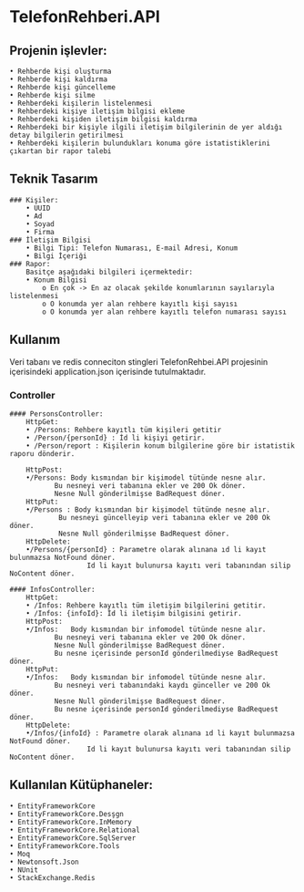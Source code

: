 # TelefonRehberi.API

## Projenin işlevler: <br/>
	• Rehberde kişi oluşturma
	• Rehberde kişi kaldırma 
	• Rehberde kişi güncelleme
	• Rehberde kişi silme 
	• Rehberdeki kişilerin listelenmesi 
	• Rehberdeki kişiye iletişim bilgisi ekleme 
	• Rehberdeki kişiden iletişim bilgisi kaldırma 
	• Rehberdeki bir kişiyle ilgili iletişim bilgilerinin de yer aldığı detay bilgilerin getirilmesi 
	• Rehberdeki kişilerin bulundukları konuma göre istatistiklerini çıkartan bir rapor talebi
## Teknik Tasarım <br/>
	### Kişiler: 
		• UUID 
		• Ad 
		• Soyad 
		• Firma
	### İletişim Bilgisi 
		• Bilgi Tipi: Telefon Numarası, E-mail Adresi, Konum 
		• Bilgi İçeriği 
	### Rapor: 
 		Basitçe aşağıdaki bilgileri içermektedir:
		• Konum Bilgisi 
			o En çok -> En az olacak şekilde konumlarının sayılarıyla listelenmesi 
			o O konumda yer alan rehbere kayıtlı kişi sayısı 
			o O konumda yer alan rehbere kayıtlı telefon numarası sayısı

## Kullanım 
	
Veri tabanı ve redis conneciton stingleri TelefonRehbei.API projesinin içerisindeki application.json içerisinde tutulmaktadır.

### Controller 
	#### PersonsController:
		HttpGet:
		• /Persons: Rehbere kayıtlı tüm kişileri getitir
		• /Person/{personId} : İd li kişiyi getirir.
		• /Person/report : Kişilerin konum bilgilerine göre bir istatistik raporu dönderir.

		HttpPost: 
		•/Persons: Body kısmından bir kişimodel tütünde nesne alır. 
			   Bu nesneyi veri tabanına ekler ve 200 Ok döner. 
			   Nesne Null gönderilmişse BadRequest döner. 
		HttpPut: 
		•/Persons : Body kısmından bir kişimodel tütünde nesne alır. 
			    Bu nesneyi güncelleyip veri tabanına ekler ve 200 Ok döner. 
			    Nesne Null gönderilmişse BadRequest döner. 
		HttpDelete: 
		•/Persons/{personId} : Parametre olarak alınana ıd li kayıt bulunmazsa NotFound döner. 
				       Id li kayıt bulunursa kayıtı veri tabanından silip NoContent döner. 

	#### InfosController: 
		HttpGet: 
		• /Infos: Rehbere kayıtlı tüm iletişim bilgilerini getitir. 
		• /Infos: {infoId}: İd li iletişim bilgisini getirir. 
		HttpPost: 
		•/Infos:   Body kısmından bir infomodel tütünde nesne alır. 
			   Bu nesneyi veri tabanına ekler ve 200 Ok döner. 
			   Nesne Null gönderilmişse BadRequest döner. 
			   Bu nesne içerisinde personId gönderilmediyse BadRequest döner. 
		HttpPut: 
		•/Infos:   Body kısmından bir infomodel tütünde nesne alır. 
			   Bu nesneyi veri tabanındaki kaydı günceller ve 200 Ok döner. 
			   Nesne Null gönderilmişse BadRequest döner. 
			   Bu nesne içerisinde personId gönderilmediyse BadRequest döner. 
		HttpDelete: 
		•/Infos/{infoId} : Parametre olarak alınana ıd li kayıt bulunmazsa NotFound döner. 
				       Id li kayıt bulunursa kayıtı veri tabanından silip NoContent döner. 
## Kullanılan Kütüphaneler: <br/>
	• EntityFrameworkCore 
	• EntityFrameworkCore.Desşgn 
	• EntityFrameworkCore.InMemory 
	• EntityFrameworkCore.Relational 
	• EntityFrameworkCore.SqlServer 
	• EntityFrameworkCore.Tools 
	• Moq 
	• Newtonsoft.Json 
	• NUnit 
	• StackExchange.Redis 

	
	
